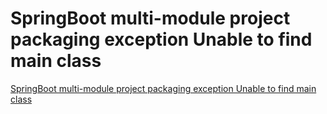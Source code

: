 # SpringBoot multi-module project packaging exception Unable to find main class
[SpringBoot multi-module project packaging exception Unable to find main class](https://aiwithcloud.com/2022/09/16/springboot_multi_module_project_packaging_exception_unable_to_find_main_class/)